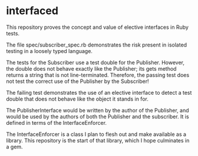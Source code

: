 interfaced
==========

This repository proves the concept and value of elective interfaces in Ruby
tests.

The file spec/subscriber\_spec.rb demonstrates the risk present in isolated
testing in a loosely typed language.

The tests for the Subscriber use a test double for the Publisher. However, the
double does not behave exactly like the Publisher; its gets method returns a
string that is not line-terminated. Therefore, the passing test does not test
the correct use of the Publisher by the Subscriber!

The failing test demonstrates the use of an elective interface to detect a test
double that does not behave like the object it stands in for.

The PublisherInterface would be written by the author of the Publisher, and
would be used by the authors of both the Publisher and the subscriber. It is
defined in terms of the InterfaceEnforcer.

The InterfaceEnforcer is a class I plan to flesh out and make available as a
library. This repository is the start of that library, which I hope culminates
in a gem.
